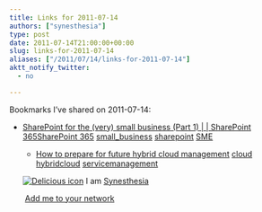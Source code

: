 ```yaml
---
title: Links for 2011-07-14
authors: ["synesthesia"]
type: post
date: 2011-07-14T21:00:00+00:00
slug: links-for-2011-07-14 
aliases: ["/2011/07/14/links-for-2011-07-14"]
aktt_notify_twitter:
  - no

---
```

Bookmarks I&#8217;ve shared on 2011-07-14:

  * [SharePoint for the (very) small business (Part 1) | | SharePoint 365SharePoint 365][1] 
    [small_business][2] [sharepoint][3] [SME][4] </li> 
    
      * [How to prepare for future hybrid cloud management][5] 
        [cloud][6] [hybridcloud][7] [servicemanagement][8] </li> </ul> 
        
        <p class="deliciouslink">
          <a href="https://del.icio.us/synesthesia" title="See all my bookmarks on del.icio.us"><img src="https://www.synesthesia.co.uk/images/deliciousicon.jpg" alt="Delicious icon" /></a>&nbsp;I am <a href="https://del.icio.us/synesthesia" title="See all my bookmarks on del.icio.us">Synesthesia</a>
        </p>
        
        <p class="deliciouslink">
          <a href="https://del.icio.us/network?add=synesthesia" title="Add me to your del.icio.us network"><img src="https://www.synesthesia.co.uk/images/add.gif" alt="" /></a>&nbsp;<a href="https://del.icio.us/network?add=synesthesia" title="Add me to your del.icio.us network">Add me to your network</a>
        </p>

 [1]: https://sp365.co.uk/2011/07/sharepoint-for-the-very-small-business-part-1
 [2]: https://www.delicious.com/synesthesia/small_business
 [3]: https://www.delicious.com/synesthesia/sharepoint
 [4]: https://www.delicious.com/synesthesia/SME
 [5]: https://www.computerworlduk.com/how-to/cloud-computing/3277463/how-to-prepare-for-future-hybrid-cloud-management/?intcmp=most_pop
 [6]: https://www.delicious.com/synesthesia/cloud
 [7]: https://www.delicious.com/synesthesia/hybridcloud
 [8]: https://www.delicious.com/synesthesia/servicemanagement